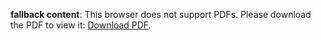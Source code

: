 <object data="pinedo-resume.pdf" type="application/pdf" width="1000" height="1500">
   <p><b>fallback content</b>: This browser does not support PDFs. Please download the PDF to view it: <a href="pinedo-resume.pdf">Download PDF</a>.</p>
</object>
